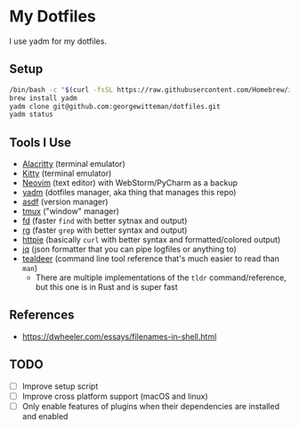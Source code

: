 # My Dotfiles

I use yadm for my dotfiles.

## Setup
```zsh
/bin/bash -c "$(curl -fsSL https://raw.githubusercontent.com/Homebrew/install/master/install.sh)"
brew install yadm
yadm clone git@github.com:georgewitteman/dotfiles.git
yadm status
```

## Tools I Use
 - [Alacritty](https://github.com/jwilm/alacritty) (terminal emulator)
 - [Kitty](https://sw.kovidgoyal.net/kitty/index.html) (terminal emulator)
 - [Neovim](https://neovim.io) (text editor) with WebStorm/PyCharm as a backup
 - [yadm](https://yadm.io) (dotfiles manager, aka thing that manages this repo)
 - [asdf](https://asdf-vm.com/#/) (version manager)
 - [tmux](https://github.com/tmux/tmux/wiki) ("window" manager)
 - [fd](https://github.com/sharkdp/fd) (faster `find` with better sytnax and output)
 - [rg](https://github.com/BurntSushi/ripgrep) (faster `grep` with better syntax and output)
 - [httpie](https://httpie.org) (basically `curl` with better syntax and formatted/colored output)
 - [jq](https://stedolan.github.io/jq/) (json formatter that you can pipe logfiles or anything to)
 - [tealdeer](https://github.com/dbrgn/tealdeer) (command line tool reference that's much easier to read than `man`)
   - There are multiple implementations of the `tldr` command/reference, but this one is in Rust and is super fast

## References
 - https://dwheeler.com/essays/filenames-in-shell.html

## TODO
 - [ ] Improve setup script
 - [ ] Improve cross platform support (macOS and linux)
 - [ ] Only enable features of plugins when their dependencies are installed and enabled
